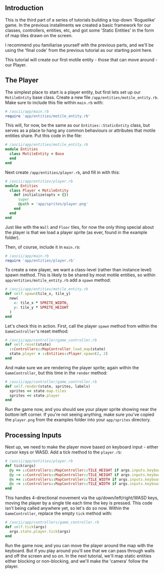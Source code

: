 ## Introduction
This is the third part of a series of tutorials building a top-down 'Roguelike' game. In the previous installments we created a basic framework for our classes, controllers, entities, etc, and got some 'Static Entities' in the form of map tiles drawn on the screen.

I recommend you familiarise yourself with the previous parts, and we'll be using the 'final code' from the previous tutorial as our starting point here.

This tutorial will create our first motile entity - those that can move around - our Player.

## The Player
The simplest place to start is a player entity, but first lets set up our `MotileEntity` base class. Create a new file `/app/entities/motile_entity.rb`. Make sure to include this file within `main.rb` with:
```ruby
# /ascii/app/main.rb
require 'app/entities/motile_entity.rb'
```

This will, for now, be the same as our `Entities::StaticEntity` class, but serves as a place to hang any common behaviours or attributes that motile entities share. Put this code in the file:
```ruby
# /ascii/app/entities/motile_entity.rb
module Entities
  class MotileEntity < Base
  end
end
```
Next create `/app/entities/player.rb`, and fill in with this:
```ruby
# /ascii/app/entities/player.rb
module Entities
  class Player < MotileEntity
    def initialize(opts = {})
      super
      @path = 'app/sprites/player.png'
    end
  end
end
```
Just like with the `Wall` and `Floor` tiles, for now the only thing special about the player is that we load a player sprite (as ever, found in the example folder).

Then, of course, include it in `main.rb`:
```ruby
# /ascii/app/main.rb
require 'app/entities/player.rb'
```

To create a new player, we want a class-level (rather than instance level) spawn method. This is likely to be shared by most motile entities, so within `app/entities/motile_entity.rb` add a `spawn` method:
```ruby
# /ascii/app/entities/motile_entity.rb
def self.spawn(tile_x, tile_y)
  new(
    x: tile_x * SPRITE_WIDTH,
    y: tile_y * SPRITE_HEIGHT
  )
end
```

Let's check this in action. First, call the player `spawn` method from within the `GameController`'s reset method:
```ruby
# /ascii/app/controller/game_controller.rb
def self.reset(state)
  ::Controllers::MapController.load_map(state)
  state.player = ::Entities::Player.spawn(2, 2)
end
```
And make sure we are rendering the player sprite; again within the `GameController`, but this time in the `render` method:
```ruby
# /ascii/app/controller/game_controller.rb
def self.render(state, sprites, labels)
  sprites << state.map.tiles
  sprites << state.player
end
```
Run the game now, and you should see your player sprite showing near the bottom left corner. If you're not seeing anything, make sure you've copied the `player.png` from the examples folder into your `app/sprites` directory.

## Processing Inputs
Next up, we need to make the player move based on keyboard input - either cursor keys or WASD. Add a tick method to the `player.rb`:
```ruby
# /ascii/app/entities/player.rb
def tick(args)
  @y += ::Controllers::MapController::TILE_HEIGHT if args.inputs.keyboard.key_down.up || args.inputs.keyboard.key_down.w
  @y -= ::Controllers::MapController::TILE_HEIGHT if args.inputs.keyboard.key_down.down || args.inputs.keyboard.key_down.s
  @x += ::Controllers::MapController::TILE_WIDTH if args.inputs.keyboard.key_down.right || args.inputs.keyboard.key_down.d
  @x -= ::Controllers::MapController::TILE_WIDTH if args.inputs.keyboard.key_down.left || args.inputs.keyboard.key_down.a
end
```
This handles 4-directional movement via the up/down/left/right/WASD keys, moving the player by a single tile each time the key is pressed. This code isn't being called anywhere yet, so let's do so now. Within the `GameController`, replace the empty `tick` method with:
```ruby
# /ascii/app/controllers/game_controller.rb
def self.tick(args)
  args.state.player.tick(args)
end
```

Run the game now, and you can move the player around the map with the keyboard. But if you play around you'll see that we can pass through walls and off the screen and so on. In the next tutorial, we'll map static entities either blocking or non-blocking, and we'll make the 'camera' follow the player.
